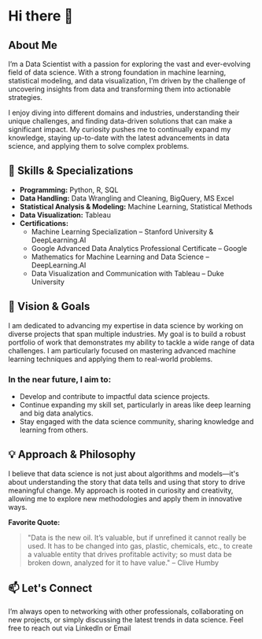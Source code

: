 # Hi there 👋

## About Me
I’m a Data Scientist with a passion for exploring the vast and ever-evolving field of data science. With a strong foundation in machine learning, statistical modeling, and data visualization, I’m driven by the challenge of uncovering insights from data and transforming them into actionable strategies.

I enjoy diving into different domains and industries, understanding their unique challenges, and finding data-driven solutions that can make a significant impact. My curiosity pushes me to continually expand my knowledge, staying up-to-date with the latest advancements in data science, and applying them to solve complex problems.

## 🎯 Skills & Specializations
- **Programming:** Python, R, SQL
- **Data Handling:** Data Wrangling and Cleaning, BigQuery, MS Excel
- **Statistical Analysis & Modeling:** Machine Learning, Statistical Methods
- **Data Visualization:** Tableau
- **Certifications:**
  - Machine Learning Specialization – Stanford University & DeepLearning.AI
  - Google Advanced Data Analytics Professional Certificate – Google
  - Mathematics for Machine Learning and Data Science – DeepLearning.AI
  - Data Visualization and Communication with Tableau – Duke University

## 🚀 Vision & Goals
I am dedicated to advancing my expertise in data science by working on diverse projects that span multiple industries. My goal is to build a robust portfolio of work that demonstrates my ability to tackle a wide range of data challenges. I am particularly focused on mastering advanced machine learning techniques and applying them to real-world problems.

### In the near future, I aim to:
- Develop and contribute to impactful data science projects.
- Continue expanding my skill set, particularly in areas like deep learning and big data analytics.
- Stay engaged with the data science community, sharing knowledge and learning from others.

## 💡 Approach & Philosophy
I believe that data science is not just about algorithms and models—it's about understanding the story that data tells and using that story to drive meaningful change. My approach is rooted in curiosity and creativity, allowing me to explore new methodologies and apply them in innovative ways.

**Favorite Quote:**
> "Data is the new oil. It’s valuable, but if unrefined it cannot really be used. It has to be changed into gas, plastic, chemicals, etc., to create a valuable entity that drives profitable activity; so must data be broken down, analyzed for it to have value." – Clive Humby

## 📫 Let's Connect
I’m always open to networking with other professionals, collaborating on new projects, or simply discussing the latest trends in data science. Feel free to reach out via LinkedIn or Email
